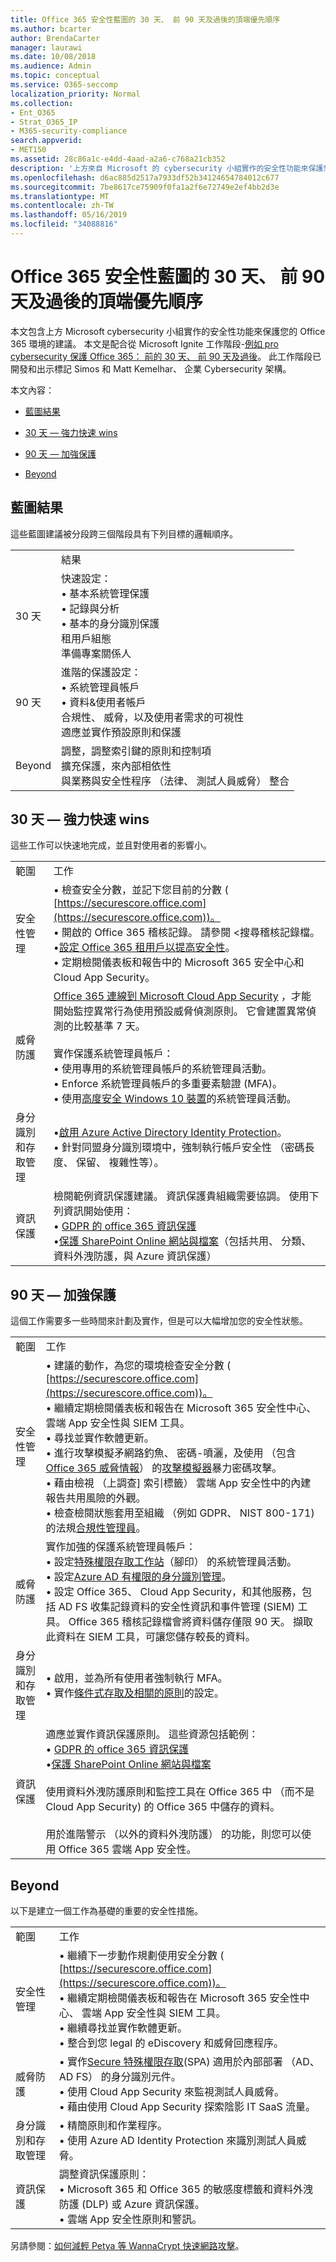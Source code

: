 ```yaml
---
title: Office 365 安全性藍圖的 30 天、 前 90 天及過後的頂端優先順序
ms.author: bcarter
author: BrendaCarter
manager: laurawi
ms.date: 10/08/2018
ms.audience: Admin
ms.topic: conceptual
ms.service: O365-seccomp
localization_priority: Normal
ms.collection:
- Ent_O365
- Strat_O365_IP
- M365-security-compliance
search.appverid:
- MET150
ms.assetid: 28c86a1c-e4dd-4aad-a2a6-c768a21cb352
description: '上方來自 Microsoft 的 cybersecurity 小組實作的安全性功能來保護您的 Office 365 環境的建議。 '
ms.openlocfilehash: d6ac885d2517a7933df52b34124654784012c677
ms.sourcegitcommit: 7be8617ce75909f0fa1a2f6e72749e2ef4bb2d3e
ms.translationtype: MT
ms.contentlocale: zh-TW
ms.lasthandoff: 05/16/2019
ms.locfileid: "34088816"
---
```

# <a name="office-365-security-roadmap---top-priorities-for-the-first-30-days-90-days-and-beyond"></a>Office 365 安全性藍圖的 30 天、 前 90 天及過後的頂端優先順序

本文包含上方 Microsoft cybersecurity 小組實作的安全性功能來保護您的 Office 365 環境的建議。 本文是配合從 Microsoft Ignite 工作階段-[例如 pro cybersecurity 保護 Office 365： 前的 30 天、 前 90 天及過後](https://www.youtube.com/watch?v=luignzNyR-o)。 此工作階段已開發和出示標記 Simos 和 Matt Kemelhar、 企業 Cybersecurity 架構。
  
本文內容：
  
- [藍圖結果](security-roadmap.md#Roadmap)
    
- [30 天 — 強力快速 wins](security-roadmap.md#Thirdaydays)
    
- [90 天 — 加強保護](security-roadmap.md#Ninetydays)
    
- [Beyond](security-roadmap.md#Beyond)
    
## <a name="roadmap-outcomes"></a>藍圖結果
<a name="Roadmap"> </a>

這些藍圖建議被分段跨三個階段具有下列目標的邏輯順序。

|||
|:-----|:-----|
| |結果
|30 天|快速設定：  <br/> • 基本系統管理保護  <br/> • 記錄與分析  <br/> • 基本的身分識別保護  <br/> 租用戶組態  <br/>  準備專案關係人  <br/> |
|90 天|進階的保護設定：  <br/> • 系統管理員帳戶  <br/>  • 資料&amp;使用者帳戶  <br/>  合規性、 威脅，以及使用者需求的可視性  <br/>  適應並實作預設原則和保護  <br/> |
|Beyond|調整，調整索引鍵的原則和控制項  <br/> 擴充保護，來內部相依性  <br/> 與業務與安全性程序 （法律、 測試人員威脅） 整合  <br/> |
  

   
## <a name="30-days--powerful-quick-wins"></a>30 天 — 強力快速 wins
<a name="Thirdaydays"> </a>

這些工作可以快速地完成，並且對使用者的影響小。
  
|||
|:-----|:-----|
|範圍  <br/> |工作  <br/> |
|安全性管理  <br/> |• 檢查安全分數，並記下您目前的分數 ( [https://securescore.office.com](https://securescore.office.com))。  <br/>  • 開啟的 Office 365 稽核記錄。 請參閱 <<c0>搜尋稽核記錄檔。  <br/> •[設定 Office 365 租用戶以提高安全性](tenant-wide-setup-for-increased-security.md)。  <br/>  • 定期檢閱儀表板和報告中的 Microsoft 365 安全中心和 Cloud App Security。  <br/> |
|威脅防護  <br/> |[Office 365 連線到 Microsoft Cloud App Security](https://docs.microsoft.com/cloud-app-security/connect-office-365-to-microsoft-cloud-app-security) ，才能開始監控異常行為使用預設威脅偵測原則。 它會建置異常偵測的比較基準 7 天。  <br><br/>  實作保護系統管理員帳戶：  <br/> • 使用專用的系統管理員帳戶的系統管理員活動。  <br/>  • Enforce 系統管理員帳戶的多重要素驗證 (MFA)。  <br/>  • 使用[高度安全 Windows 10 裝置](https://docs.microsoft.com/windows-hardware/design/device-experiences/oem-highly-secure)的系統管理員活動。  <br/> |
|身分識別和存取管理  <br/> |•[啟用 Azure Active Directory Identity Protection](https://docs.microsoft.com/azure/active-directory/active-directory-identityprotection-enable)。  <br/> • 針對同盟身分識別環境中，強制執行帳戶安全性 （密碼長度、 保留、 複雜性等）。  <br/> |
|資訊保護  <br/> | 檢閱範例資訊保護建議。 資訊保護貴組織需要協調。 使用下列資訊開始使用：  <br/> • [GDPR 的 office 365 資訊保護](http://aka.ms/o365gdpr) <br/> •[保護 SharePoint Online 網站與檔案](https://docs.microsoft.com/Office365/enterprise/secure-sharepoint-online-sites-and-files)（包括共用、 分類、 資料外洩防護，與 Azure 資訊保護）  <br/> |
   
## <a name="90-days--enhanced-protections"></a>90 天 — 加強保護
<a name="Ninetydays"> </a>

這個工作需要多一些時間來計劃及實作，但是可以大幅增加您的安全性狀態。 
  
|||
|:-----|:-----|
|範圍  <br/> |工作  <br/> |
|安全性管理  <br/> | • 建議的動作，為您的環境檢查安全分數 ( [https://securescore.office.com](https://securescore.office.com))。  <br/>  • 繼續定期檢閱儀表板和報告在 Microsoft 365 安全性中心、 雲端 App 安全性與 SIEM 工具。  <br/>  • 尋找並實作軟體更新。  <br/>  • 進行攻擊模擬矛網路釣魚、 密碼-噴灑，及使用 （包含[Office 365 威脅情報](office-365-ti.md)） 的[攻擊模擬器](https://support.office.com/article/attack-simulator-office-365-da5845db-c578-4a41-b2cb-5a09689a551b)暴力密碼攻擊。  <br/>  • 藉由檢視 （上調查] 索引標籤） 雲端 App 安全性中的內建報告共用風險的外觀。  <br/>  • 檢查檢閱狀態套用至組織 （例如 GDPR、 NIST 800-171) 的法規[合規性管理員](meet-data-protection-and-regulatory-reqs-using-microsoft-cloud.md)。  <br/> |
|威脅防護  <br/> | 實作加強的保護系統管理員帳戶：  <br/>  • 設定[特殊權限存取工作站](https://docs.microsoft.com/windows-server/identity/securing-privileged-access/privileged-access-workstations)（腳印） 的系統管理員活動。  <br/>  • 設定[Azure AD 有權限的身分識別管理](https://docs.microsoft.com/azure/active-directory/active-directory-privileged-identity-management-configure)。  <br/>  • 設定 Office 365、 Cloud App Security，和其他服務，包括 AD FS 收集記錄資料的安全性資訊和事件管理 (SIEM) 工具。 Office 365 稽核記錄檔會將資料儲存僅限 90 天。 擷取此資料在 SIEM 工具，可讓您儲存較長的資料。  <br/> |
|身分識別和存取管理  <br/> | • 啟用，並為所有使用者強制執行 MFA。  <br/>  • 實作[條件式存取及相關的原則](https://docs.microsoft.com/en-us/microsoft-365/enterprise/microsoft-365-policies-configurations)的設定。 |
|資訊保護  <br/> | 適應並實作資訊保護原則。 這些資源包括範例：  <br/> • [GDPR 的 office 365 資訊保護](http://aka.ms/o365gdpr) <br/> •[保護 SharePoint Online 網站與檔案](https://docs.microsoft.com/Office365/enterprise/secure-sharepoint-online-sites-and-files) <br/> <br> 使用資料外洩防護原則和監控工具在 Office 365 中 （而不是 Cloud App Security) 的 Office 365 中儲存的資料。 <br><br>用於進階警示 （以外的資料外洩防護） 的功能，則您可以使用 Office 365 雲端 App 安全性。  <br/> |
   
## <a name="beyond"></a>Beyond
<a name="Beyond"> </a>

以下是建立一個工作為基礎的重要的安全性措施。 
  
|||
|:-----|:-----|
|範圍  <br/> |工作  <br/> |
|安全性管理  <br/> |• 繼續下一步動作規劃使用安全分數 ( [https://securescore.office.com](https://securescore.office.com))。  <br/>  • 繼續定期檢閱儀表板和報告在 Microsoft 365 安全性中心、 雲端 App 安全性與 SIEM 工具。  <br/>  • 繼續尋找並實作軟體更新。  <br/>  • 整合到您 legal 的 eDiscovery 和威脅回應程序。  <br/> |
|威脅防護  <br/> | • 實作[Secure 特殊權限存取](https://docs.microsoft.com/windows-server/identity/securing-privileged-access/securing-privileged-access)(SPA) 適用於內部部署 （AD、 AD FS） 的身分識別元件。  <br/>  • 使用 Cloud App Security 來監視測試人員威脅。  <br/>  • 藉由使用 Cloud App Security 探索陰影 IT SaaS 流量。  <br/> |
|身分識別和存取管理  <br/> | • 精簡原則和作業程序。  <br/>  • 使用 Azure AD Identity Protection 來識別測試人員威脅。  |
|資訊保護  <br/> | 調整資訊保護原則：  <br/>  • Microsoft 365 和 Office 365 的敏感度標籤和資料外洩防護 (DLP) 或 Azure 資訊保護。  <br/>  • 雲端 App 安全性原則和警訊。  <br/> |
   
另請參閱：[如何減輕 Petya 等 WannaCrypt 快速網路攻擊](https://cloudblogs.microsoft.com/microsoftsecure/2018/02/21/how-to-mitigate-rapid-cyberattacks-such-as-petya-and-wannacrypt/)。 
  

